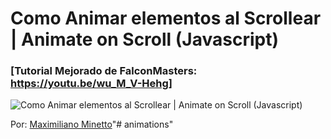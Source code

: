 # Como Animar elementos al Scrollear | Animate on Scroll (Javascript)
### [Tutorial Mejorado de FalconMasters: https://youtu.be/wu_M_V-Hehg]

![Como Animar elementos al Scrollear | Animate on Scroll (Javascript)](https://raw.githubusercontent.com/falconmasters/tutorial-animate-on-scroll/master/img/thumb.png)



Por: [Maximiliano Minetto](http://www.falconmasters.com)"# animations" 
